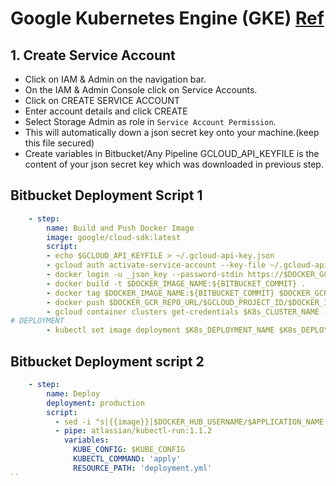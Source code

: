 # Google Kubernetes Engine (GKE) [Ref](https://medium.com/codeops/how-to-setup-auto-deployment-to-gke-with-bitbucket-pipelines-547d19bf8ccc)

## 1. Create Service Account
* Click on IAM & Admin on the navigation bar.
* On the IAM & Admin Console click on Service Accounts.
* Click on CREATE SERVICE ACCOUNT
* Enter account details and click CREATE
* Select Storage Admin as role in `Service Account Permission`.
* This will automatically down a json secret key onto your machine.(keep this file secured)
* Create variables in Bitbucket/Any Pipeline GCLOUD_API_KEYFILE is the content of your json secret key which was downloaded in previous step.
## Bitbucket Deployment Script 1

```yaml
    - step:
        name: Build and Push Docker Image
        image: google/cloud-sdk:latest
        script:
        - echo $GCLOUD_API_KEYFILE > ~/.gcloud-api-key.json
        - gcloud auth activate-service-account --key-file ~/.gcloud-api-key.json
        - docker login -u _json_key --password-stdin https://$DOCKER_GCR_REPO_URL < ~/.gcloud-api-key.json
        - docker build -t $DOCKER_IMAGE_NAME:${BITBUCKET_COMMIT} .
        - docker tag $DOCKER_IMAGE_NAME:${BITBUCKET_COMMIT} $DOCKER_GCR_REPO_URL/$GCLOUD_PROJECT_ID/$DOCKER_IMAGE_NAME:${BITBUCKET_COMMIT}
        - docker push $DOCKER_GCR_REPO_URL/$GCLOUD_PROJECT_ID/$DOCKER_IMAGE_NAME:${BITBUCKET_COMMIT}
        - gcloud container clusters get-credentials $K8s_CLUSTER_NAME --zone=$GCLOUD_ZONE --project $GCLOUD_PROJECT_ID
# DEPLOYMENT
        - kubectl set image deployment $K8s_DEPLOYMENT_NAME $K8s_DEPLOYMENT_NAME=$DOCKER_GCR_REPO_URL/$GCLOUD_PROJECT_ID/$DOCKER_IMAGE_NAME:${BITBUCKET_COMMIT} --record --namespace=$K8s_NAMESPACE
```
## Bitbucket Deployment script 2 

```yaml
    - step:
        name: Deploy
        deployment: production
        script:
          - sed -i "s|{{image}}|$DOCKER_HUB_USERNAME/$APPLICATION_NAME:$BITBUCKET_COMMIT|g" deployment.yml
          - pipe: atlassian/kubectl-run:1.1.2
            variables:
              KUBE_CONFIG: $KUBE_CONFIG
              KUBECTL_COMMAND: 'apply'
              RESOURCE_PATH: 'deployment.yml'
``
